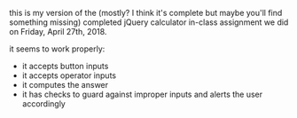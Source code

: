 this is my version of the (mostly?  I think it's complete but maybe you'll find something missing) completed jQuery calculator in-class assignment we did on Friday, April 27th, 2018.

it seems to work properly:
- it accepts button inputs
- it accepts operator inputs
- it computes the answer
- it has checks to guard against improper inputs and alerts the user accordingly